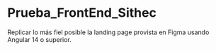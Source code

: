# Prueba_FrontEnd_Sithec
Replicar lo más fiel posible la landing page provista en Figma usando Angular 14 o superior.
